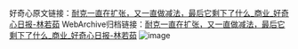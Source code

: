 好奇心原文链接：[耐克一直在扩张，又一直做减法，最后它剩下了什么_商业_好奇心日报-林若茹](https://www.qdaily.com/articles/9.html)
WebArchive归档链接：[耐克一直在扩张，又一直做减法，最后它剩下了什么_商业_好奇心日报-林若茹](http://web.archive.org/web/20170905205506/http://www.qdaily.com/articles/9.html)
![image](http://ww3.sinaimg.cn/large/007d5XDply1g3v2roz8yyj30u02uthdt)